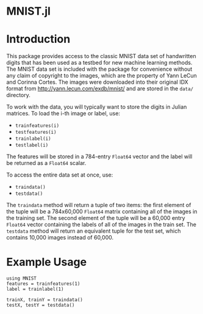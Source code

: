 MNIST.jl
========

# Introduction

This package provides access to the classic MNIST data set of
handwritten digits that has been used as a testbed for new
machine learning methods. The MNIST data set is included with
the package for convenience without any claim of copyright to
the images, which are the property of Yann LeCun and Corinna
Cortes. The images were downloaded into their original IDX
format from http://yann.lecun.com/exdb/mnist/ and are stored
in the `data/` directory.

To work with the data, you will typically want to store the digits
in Julian matrices. To load the i-th image or label, use:

* `trainfeatures(i)`
* `testfeatures(i)`
* `trainlabel(i)`
* `testlabel(i)`

The features will be stored in a 784-entry `Float64` vector and
the label will be returned as a `Float64` scalar.

To access the entire data set at once, use:

* `traindata()`
* `testdata()`

The `traindata` method will return a tuple of two items: the first
element of the tuple will be a 784x60,000 `Float64` matrix
containing all of the images in the training set. The second element
of the tuple will be a 60,000 entry `Float64` vector containing
the labels of all of the images in the train set. The `testdata`
method will return an equivalent tuple for the test set, which contains
10,000 images instead of 60,000.

# Example Usage

	using MNIST
	features = trainfeatures(1)
	label = trainlabel(1)

	trainX, trainY = traindata()
	testX, testY = testdata()
